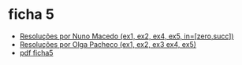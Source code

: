 # ficha 5

- [Resoluções por Nuno Macedo (ex1, ex2, ex4, ex5, in=[zero,succ])](https://github.com/giventofly/cp1920/blob/master/ficha5/tp7.md)
- [Resoluções por Olga Pacheco (ex1, ex2, ex3 ex4, ex5)](https://github.com/giventofly/cp1920/blob/master/ficha5/tp1.md)
- [pdf ficha5](https://github.com/giventofly/cp1920/blob/master/ficha4/cp1920f05.pdf)